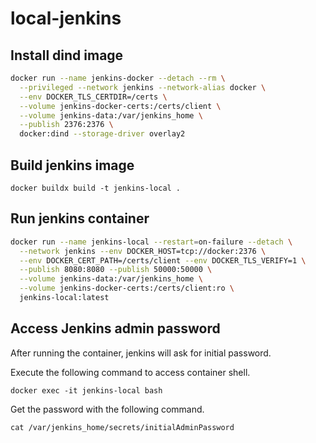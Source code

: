 # local-jenkins

## Install dind image

```bash
docker run --name jenkins-docker --detach --rm \
  --privileged --network jenkins --network-alias docker \
  --env DOCKER_TLS_CERTDIR=/certs \
  --volume jenkins-docker-certs:/certs/client \
  --volume jenkins-data:/var/jenkins_home \
  --publish 2376:2376 \
  docker:dind --storage-driver overlay2
```

## Build jenkins image

`docker buildx build -t jenkins-local .`

## Run jenkins container

```bash
docker run --name jenkins-local --restart=on-failure --detach \
  --network jenkins --env DOCKER_HOST=tcp://docker:2376 \
  --env DOCKER_CERT_PATH=/certs/client --env DOCKER_TLS_VERIFY=1 \
  --publish 8080:8080 --publish 50000:50000 \
  --volume jenkins-data:/var/jenkins_home \
  --volume jenkins-docker-certs:/certs/client:ro \
  jenkins-local:latest
```

## Access Jenkins admin password

After running the container, jenkins will ask for initial password.

Execute the following command to access container shell.

`docker exec -it jenkins-local bash`

Get the password with the following command.

`cat /var/jenkins_home/secrets/initialAdminPassword`
